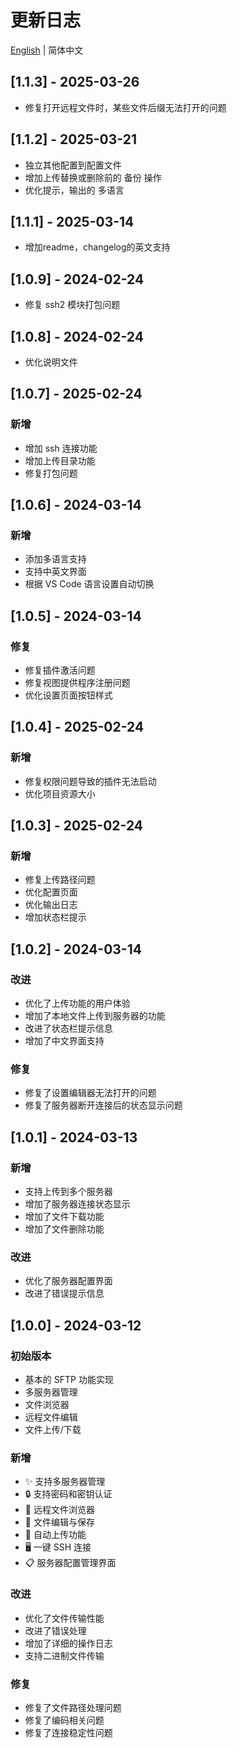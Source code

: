 # 更新日志

[English](CHANGELOG_EN.md) | 简体中文

## [1.1.3] - 2025-03-26
- 修复打开远程文件时，某些文件后缀无法打开的问题

## [1.1.2] - 2025-03-21
- 独立其他配置到配置文件
- 增加上传替换或删除前的 备份 操作
- 优化提示，输出的 多语言

## [1.1.1] - 2025-03-14
- 增加readme，changelog的英文支持

## [1.0.9] - 2024-02-24
- 修复 ssh2 模块打包问题

## [1.0.8] - 2024-02-24
- 优化说明文件

## [1.0.7] - 2025-02-24

### 新增
- 增加 ssh 连接功能
- 增加上传目录功能
- 修复打包问题


## [1.0.6] - 2024-03-14

### 新增
- 添加多语言支持
- 支持中英文界面
- 根据 VS Code 语言设置自动切换

## [1.0.5] - 2024-03-14

### 修复
- 修复插件激活问题
- 修复视图提供程序注册问题
- 优化设置页面按钮样式

## [1.0.4] - 2025-02-24

### 新增
- 修复权限问题导致的插件无法启动
- 优化项目资源大小

## [1.0.3] - 2025-02-24

### 新增
- 修复上传路径问题
- 优化配置页面
- 优化输出日志
- 增加状态栏提示

## [1.0.2] - 2024-03-14

### 改进
- 优化了上传功能的用户体验
- 增加了本地文件上传到服务器的功能
- 改进了状态栏提示信息
- 增加了中文界面支持

### 修复
- 修复了设置编辑器无法打开的问题
- 修复了服务器断开连接后的状态显示问题

## [1.0.1] - 2024-03-13

### 新增
- 支持上传到多个服务器
- 增加了服务器连接状态显示
- 增加了文件下载功能
- 增加了文件删除功能

### 改进
- 优化了服务器配置界面
- 改进了错误提示信息

## [1.0.0] - 2024-03-12

### 初始版本
- 基本的 SFTP 功能实现
- 多服务器管理
- 文件浏览器
- 远程文件编辑
- 文件上传/下载

### 新增
- ✨ 支持多服务器管理
- 🔒 支持密码和密钥认证
- 📁 远程文件浏览器
- 📝 文件编辑与保存
- 🔄 自动上传功能
- 🖥️ 一键 SSH 连接
- 📋 服务器配置管理界面

### 改进
- 优化了文件传输性能
- 改进了错误处理
- 增加了详细的操作日志
- 支持二进制文件传输

### 修复
- 修复了文件路径处理问题
- 修复了编码相关问题
- 修复了连接稳定性问题